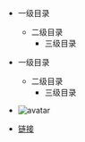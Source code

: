  - 一级目录
     * 二级目录
         + 三级目录
 - 一级目录
     * 二级目录
         + 三级目录
         
- ![avatar](./pic/xxx.jpg)
- [链接]()